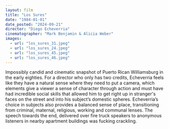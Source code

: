 ```yaml
---
layout: film
title: "Los Sures"
date: "1984-01-01"
date_posted: "2024-09-21"
director: "Diego Echeverria"
cinematographer: "Mark Benjamin & Alicia Weber"
images:
  - url: "los_sures_31.jpeg"
  - url: "los_sures_24.jpeg"
  - url: "los_sures_45.jpeg"
  - url: "los_sures_46.jpeg"
---
```


Impossibly candid and cinematic snapshot of Puerto Rican Williamsburg in the early eighties. For a director who only has two credits, Echeverria feels like they have a natural sense where they need to put a camera, which elements give a viewer a sense of character through action and must have had incredible social skills that allowed him to get right up in stranger's faces on the street and into his subject’s domestic spheres. Echeverria’s choice in subjects also provides a balanced sense of place, transitioning from criminal, maternal, religious, working and communal lenses. The speech towards the end, delivered over fire truck speakers to anonymous listeners in nearby apartment buildings was fucking crackling.
